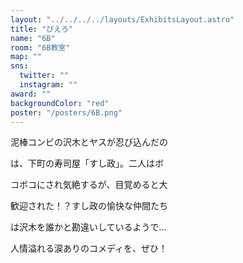 ```yaml
---
layout: "../../../../layouts/ExhibitsLayout.astro"
title: "ぴえろ"
name: "6B"
room: "6B教室"
map: ""
sns:
  twitter: ""
  instagram: ""
award: ""
backgroundColor: "red"
poster: "/posters/6B.png"
---
```


泥棒コンビの沢木とヤスが忍び込んだの

は、下町の寿司屋「すし政」。二人はボ

コボコにされ気絶するが、目覚めると大

歓迎された！？すし政の愉快な仲間たち

は沢木を誰かと勘違いしているようで…

人情溢れる涙ありのコメディを、ぜひ！
